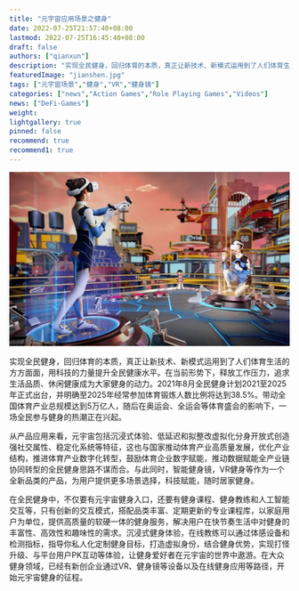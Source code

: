```yaml
---
title: "元宇宙应用场景之健身"
date: 2022-07-25T21:57:40+08:00
lastmod: 2022-07-25T16:45:40+08:00
draft: false
authors: ["qianxun"]
description: "实现全民健身，回归体育的本质，真正让新技术、新模式运用到了人们体育生活的方方面面，用科技的力量提升全民健康水平。在当前形势下，释放工作压力，追求生活品质、休闲健康成为大家健身的动力。"
featuredImage: "jianshen.jpg"
tags: ["元宇宙场景","健身","VR","健身镜"]
categories: ["news","Action Games","Role Playing Games","Videos"]
news: ["DeFi-Games"]
weight: 
lightgallery: true
pinned: false
recommend: true
recommend1: true
---
```


![](jianshen.jpg)

实现全民健身，回归体育的本质，真正让新技术、新模式运用到了人们体育生活的方方面面，用科技的力量提升全民健康水平。在当前形势下，释放工作压力，追求生活品质、休闲健康成为大家健身的动力。2021年8月全民健身计划2021至2025年正式出台，并明确至2025年经常参加体育锻炼人数比例将达到38.5%。带动全国体育产业总规模达到5万亿人，随后在奥运会、全运会等体育盛会的影响下，一场全民参与健身的热潮正在兴起。





从产品应用来看，元宇宙包括沉浸式体验、低延迟和拟整改虚拟化分身开放式创造强社交属性、稳定化系统等特征，这也与国家推动体育产业高质量发展，优化产业结构，推进体育产业数字化转型，鼓励体育企业数字赋能，推动数据赋能全产业链协同转型的全民健身思路不谋而合。与此同时，智能健身镜，VR健身等作为一个全新品类的产品，为用户提供更多场景选择，科技赋能，随时居家健身。





在全民健身中，不仅要有元宇宙健身入口，还要有健身课程、健身教练和人工智能交互等，只有创新的交互模式，搭配品类丰富、定期更新的专业课程库，以家庭用户为单位，提供高质量的软硬一体的健身服务，解决用户在快节奏生活中对健身的丰富性、高效性和趣味性的需求。沉浸式健身体验，在线教练可以通过体感设备和检测指标，指导你私人化定制健身目标，打造虚拟身份，结合健身优势，实现打怪升级、与平台用户PK互动等体验，让健身爱好者在元宇宙的世界中遨游。在大众健身领域，已经有新创企业通过VR、健身镜等设备以及在线健身应用等路径，开始元宇宙健身的征程。